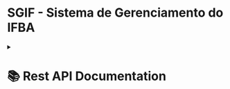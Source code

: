 # SGIF - Sistema de Gerenciamento do IFBA

<details><!-- Rest API Documentation -->
<summary><h1>📚 Rest API Documentation</h1></summary>
    
> **⚠ AVISO:** A documentação da API está em construção.
> 
<details><!-- VERSÕES -->
<summary><h2>Versões</h2></summary>

<details> <!-- V1 -->
<summary><h2>Versão 1.0.1</h2></summary>

> As sessões a seguir estão em ordem alfabética, e os endpoints dentro de cada sessão seguem a seguinte hierarquia de verbos: GET, POST, PUT, DELETE. Os dados presentes em 'parâmetros', 'corpo da requisição' e 'corpo da resposta' são apenas para fins de exemplo e não há garantia que eles estejam salvos na base de dados da API.

<details> <!-- Formulário -->
<summary><h3>Formulário</h3></summary>

<details>
<summary><h3><code>POST</code> /formularios/formulario</h3></summary>

> Endpoint para cadastro de formulários.

**Parâmetros**: N/A. <br>
**Corpo da Requisição:**  <br>
```json
{
    "titulo" : "título do formulário",
    "descricao" : "descrição do formulário",
    "questoes" : [
        {
            "enunciado" : "enunciado 01",
            "respostas" : [
                {
                    "texto" : "conteúdo da resposta 01",
                    "usuario_login" : "login_do_usuario_01"
                },
                {
                    "texto" : "conteúdo da resposta 02",
                    "usuario_login" : "login_do_usuario_02"
                }
            ]
        }
    ]
}
```
**Corpo da Resposta:** 
```json
{
    "titulo" : "título do formulário",
    "descricao" : "descrição do formulário"
}
```

</details>

<details>
<summary><h3><code>PUT</code> /formularios/formulario</h3></summary>

> Endpoint para a atualização de formulários.

**Parâmetros**: N/A. <br>
**Corpo da Requisição:**  <br>
```json
{
    "titulo" : "título do formulário",
    "descricao" : "descrição do formulário",
    "questoes" : [
        {
            "enunciado" : "enunciado 01",
            "respostas" : [
                {
                    "texto" : "conteúdo da resposta 01",
                    "usuario_login" : "login_do_usuario_01"
                },
                {
                    "texto" : "conteúdo da resposta 02",
                    "usuario_login" : "login_do_usuario_02"
                }
            ]
        }
    ]
}
```
**Corpo da Resposta:**
```json
{
    "titulo" : "título do formulário",
    "descricao" : "descrição do formulário"
}
```
</details>

<details>
<summary><h3><code>DELETE</code> /formularios/formulario/{id}</h3></summary>

> Endpoint para a deletar formulários pelo ID.

**Parâmetros**:
| Nome    | Descrição                            | Obrigatório? |
| ------- | ------------------------------------ | ------------ |
| ID      | O ID do formulário que será deletado | Sim          | <br>


**Corpo da Requisição:** N/A. <br>
**Corpo da Resposta:**
```json
{
    "titulo" : "título do formulário",
    "descricao" : "descrição do formulário"
}
```

</details>

</details> <!-- Formulário -->

</details><!-- V1 -->

</details><!-- VERSÕES -->


</details><!-- Rest API Documentation -->
